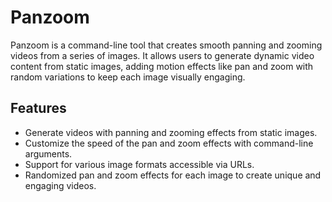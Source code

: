 # Panzoom

Panzoom is a command-line tool that creates smooth panning and zooming videos from a series of images. It allows users to generate dynamic video content from static images, adding motion effects like pan and zoom with random variations to keep each image visually engaging.

## Features

- Generate videos with panning and zooming effects from static images.
- Customize the speed of the pan and zoom effects with command-line arguments.
- Support for various image formats accessible via URLs.
- Randomized pan and zoom effects for each image to create unique and engaging videos.